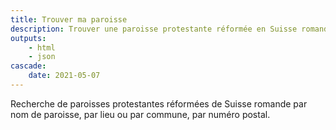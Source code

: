 ```yaml
--- 
title: Trouver ma paroisse
description: Trouver une paroisse protestante réformée en Suisse romande en 5 secondes chrono par numéro postal (NPA), lieu, nom, région, etc.
outputs:
    - html
    - json
cascade:
    date: 2021-05-07
---
```


Recherche de paroisses protestantes réformées de Suisse romande par nom de paroisse, par lieu ou par commune, par numéro postal.